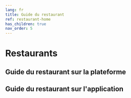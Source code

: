 ```yaml
---
lang: fr
title: Guide du restaurant
ref: restaurant-home
has_children: true
nav_order: 5
---
```


# Restaurants

## Guide du restaurant sur la plateforme

## Guide du restaurant sur l'application
